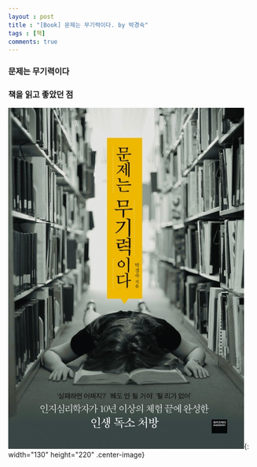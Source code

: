 ```yaml
---
layout : post
title : "[Book] 문제는 무기력이다. by 박경숙"
tags : [책]
comments: true
---
```

### 문제는 무기력이다
### 책을 읽고 좋았던 점

![문제는 무기력이다](../images/book-18.jpeg){: width="130" height="220" .center-image}
